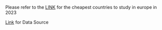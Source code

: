 Please refer to the [LINK]() for the cheapest countries to study in europe in 2023

[Link](https://www.finder.com/uk/current-accounts/student-bank-accounts/cheapest-countries-to-study-europe) for Data Source
